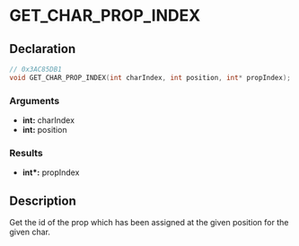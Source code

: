 # GET_CHAR_PROP_INDEX

## Declaration
```cpp
// 0x3AC85DB1
void GET_CHAR_PROP_INDEX(int charIndex, int position, int* propIndex);
```

### Arguments
- **int:** charIndex
- **int:** position

### Results
- **int\*:** propIndex

## Description
Get the id of the prop which has been assigned at the given position for the given char.
